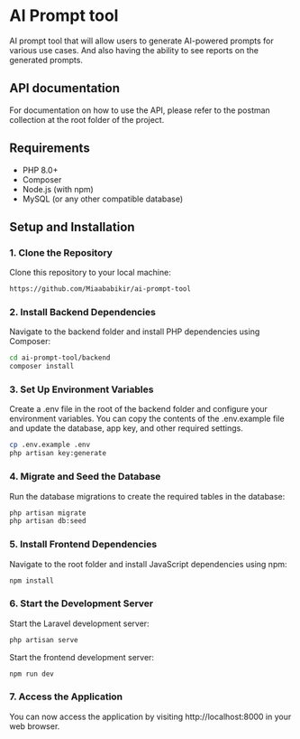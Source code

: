 # AI Prompt tool

AI prompt tool that will allow users to generate AI-powered prompts for various use cases. And also having the ability to see reports on the generated prompts.

## API documentation
For documentation on how to use the API, please refer to the postman collection at the root folder of the project.

## Requirements

- PHP 8.0+
- Composer
- Node.js (with npm)
- MySQL (or any other compatible database)

## Setup and Installation

### 1. Clone the Repository

Clone this repository to your local machine:

```bash
https://github.com/Miaababikir/ai-prompt-tool
```

### 2. Install Backend Dependencies

Navigate to the backend folder and install PHP dependencies using Composer:

```bash
cd ai-prompt-tool/backend
composer install
```

### 3. Set Up Environment Variables

Create a .env file in the root of the backend folder and configure your environment variables. You can copy the contents of the .env.example file and update the database, app key, and other required settings.

```bash
cp .env.example .env
php artisan key:generate
```

### 4. Migrate and Seed the Database

Run the database migrations to create the required tables in the database:

```bash
php artisan migrate
php artisan db:seed
```

### 5. Install Frontend Dependencies

Navigate to the root folder and install JavaScript dependencies using npm:

```bash
npm install
```

### 6. Start the Development Server

Start the Laravel development server:

```bash
php artisan serve
```

Start the frontend development server:

```bash
npm run dev
```

### 7. Access the Application

You can now access the application by visiting http://localhost:8000 in your web browser.


